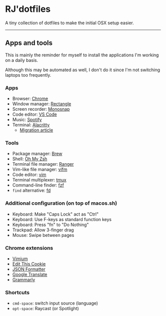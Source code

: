 # RJ'dotfiles
A tiny collection of dotfiles to make the initial OSX setup easier.

---

## Apps and tools
This is mainly the reminder for myself to install the applications I'm working on a daily basis.

Although this may be automated as well, I don't do it since I'm not switching laptops too frequently.

### Apps
- Browser: [Chrome](https://www.google.com/chrome/)
- Window manager: [Rectangle](https://rectangleapp.com/)
- Screen recorder: [Monosnap](https://monosnap.com/)
- Code editor: [VS Code](https://code.visualstudio.com/)
- Music: [Spotify](https://www.spotify.com/)
- Terminal: [Alacritty](https://github.com/alacritty/alacritty)
    - [Migration article](https://pezcoder.medium.com/how-i-migrated-from-iterm-to-alacritty-c50a04705f95)


### Tools
- Package manager: [Brew](https://code.visualstudio.com/)
- Shell: [Oh My Zsh](https://ohmyz.sh/)
- Terminal file manager: [Ranger](https://ranger.github.io/)
- Vim-like file manager: [vifm](https://vifm.info/)
- Code editor: [vim](https://www.vim.org/)
- Terminal multiplexer: [tmux](https://github.com/tmux/tmux)
- Command-line finder: [fzf](https://github.com/junegunn/fzf)
- `find` alternative: [fd](https://github.com/sharkdp/fd)


### Additional configuration (on top of macos.sh)
- Keyboard: Make "Caps Lock" act as "Ctrl"
- Keyboard: Use F-keys as standard function keys
- Keyboard: Press "fn" to "Do Nothing"
- Trackpad: Allow 3-finger drag
- Mouse: Swipe between pages


### Chrome extensions
- [Vimium](https://chrome.google.com/webstore/detail/vimium/dbepggeogbaibhgnhhndojpepiihcmeb)
- [Edit This Cookie](https://chrome.google.com/webstore/detail/editthiscookie/fngmhnnpilhplaeedifhccceomclgfbg)
- [JSON Formatter](https://chrome.google.com/webstore/detail/json-formatter/bcjindcccaagfpapjjmafapmmgkkhgoa)
- [Google Translate](https://chrome.google.com/webstore/detail/google-translate/aapbdbdomjkkjkaonfhkkikfgjllcleb)
- [Grammarly](https://chrome.google.com/webstore/detail/grammarly-for-chrome/kbfnbcaeplbcioakkpcpgfkobkghlhen)


### Shortcuts
- `cmd-space`: switch input source (language)
- `opt-space`: Raycast (or Spotlight)